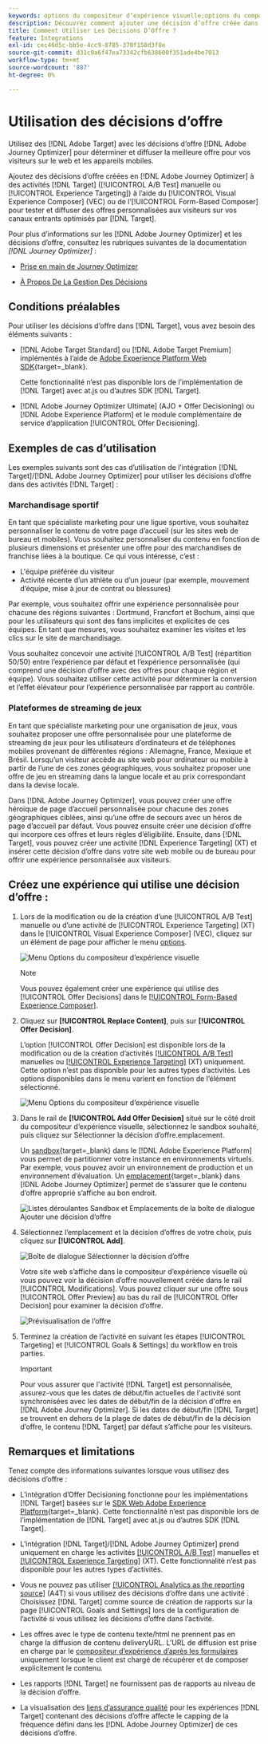 ```yaml
---
keywords: options du compositeur d’expérience visuelle;options du compositeur d’expérience;options d’expérience;décision d’offre;offer decisioning;ajo;parcours optimizer
description: Découvrez comment ajouter une décision d’offre créée dans  [!DNL Adobe Journey Optimizer]  à une activité.
title: Comment Utiliser Les Décisions D’Offre ?
feature: Integrations
exl-id: cec46d5c-bb5e-4cc9-8785-370f158d3f8e
source-git-commit: d31c9a6f47ea73342cfb638600f351ade4be7013
workflow-type: tm+mt
source-wordcount: '887'
ht-degree: 0%

---
```


# Utilisation des décisions d’offre

Utilisez des [!DNL Adobe Target] avec les décisions d’offre [!DNL Adobe Journey Optimizer] pour déterminer et diffuser la meilleure offre pour vos visiteurs sur le web et les appareils mobiles.

Ajoutez des décisions d’offre créées en [!DNL Adobe Journey Optimizer] à des activités [!DNL Target] ([!UICONTROL A/B Test] manuelle ou [!UICONTROL Experience Targeting]) à l’aide du [!UICONTROL Visual Experience Composer] (VEC) ou de l’[!UICONTROL Form-Based Composer] pour tester et diffuser des offres personnalisées aux visiteurs sur vos canaux entrants optimisés par [!DNL Target].

Pour plus d’informations sur les [!DNL Adobe Journey Optimizer] et les décisions d’offre, consultez les rubriques suivantes de la documentation *[!DNL Journey Optimizer]* :

* [Prise en main de Journey Optimizer](https://experienceleague.adobe.com/docs/journey-optimizer/using/get-started/get-started.html)

* [À Propos De La Gestion Des Décisions](https://experienceleague.adobe.com/docs/journey-optimizer/using/offer-decisioning/get-started-decision/starting-offer-decisioning.html)

## Conditions préalables

Pour utiliser les décisions d’offre dans [!DNL Target], vous avez besoin des éléments suivants :

* [!DNL Adobe Target Standard] ou [!DNL Adobe Target Premium] implémentés à l’aide de [Adobe Experience Platform Web SDK](https://experienceleague.corp.adobe.com/docs/target-dev/developer/client-side/aep-web-sdk.html?lang=fr){target=_blank}.

  Cette fonctionnalité n’est pas disponible lors de l’implémentation de [!DNL Target] avec at.js ou d’autres SDK [!DNL Target].

* [!DNL Adobe Journey Optimizer Ultimate] (AJO + Offer Decisioning) ou [!DNL Adobe Experience Platform] et le module complémentaire de service d’application [!UICONTROL Offer Decisioning].

## Exemples de cas d’utilisation

Les exemples suivants sont des cas d’utilisation de l’intégration [!DNL Target]/[!DNL Adobe Journey Optimizer] pour utiliser les décisions d’offre dans des activités [!DNL Target] :

### Marchandisage sportif

En tant que spécialiste marketing pour une ligue sportive, vous souhaitez personnaliser le contenu de votre page d’accueil (sur les sites web de bureau et mobiles). Vous souhaitez personnaliser du contenu en fonction de plusieurs dimensions et présenter une offre pour des marchandises de franchise liées à la boutique. Ce qui vous intéresse, c’est :

* L&#39;équipe préférée du visiteur
* Activité récente d’un athlète ou d’un joueur (par exemple, mouvement d’équipe, mise à jour de contrat ou blessures)

Par exemple, vous souhaitez offrir une expérience personnalisée pour chacune des régions suivantes : Dortmund, Francfort et Bochum, ainsi que pour les utilisateurs qui sont des fans implicites et explicites de ces équipes. En tant que mesures, vous souhaitez examiner les visites et les clics sur le site de marchandisage.

Vous souhaitez concevoir une activité [!UICONTROL A/B Test] (répartition 50/50) entre l’expérience par défaut et l’expérience personnalisée (qui comprend une décision d’offre avec des offres pour chaque région et équipe). Vous souhaitez utiliser cette activité pour déterminer la conversion et l’effet élévateur pour l’expérience personnalisée par rapport au contrôle.

### Plateformes de streaming de jeux

En tant que spécialiste marketing pour une organisation de jeux, vous souhaitez proposer une offre personnalisée pour une plateforme de streaming de jeux pour les utilisateurs d’ordinateurs et de téléphones mobiles provenant de différentes régions : Allemagne, France, Mexique et Brésil. Lorsqu’un visiteur accède au site web pour ordinateur ou mobile à partir de l’une de ces zones géographiques, vous souhaitez proposer une offre de jeu en streaming dans la langue locale et au prix correspondant dans la devise locale.

Dans [!DNL Adobe Journey Optimizer], vous pouvez créer une offre héroïque de page d’accueil personnalisée pour chacune des zones géographiques ciblées, ainsi qu’une offre de secours avec un héros de page d’accueil par défaut. Vous pouvez ensuite créer une décision d’offre qui incorpore ces offres et leurs règles d’éligibilité. Ensuite, dans [!DNL Target], vous pouvez créer une activité [!DNL Experience Targeting] (XT) et insérer cette décision d’offre dans votre site web mobile ou de bureau pour offrir une expérience personnalisée aux visiteurs.

## Créez une expérience qui utilise une décision d’offre :

1. Lors de la modification ou de la création d’une [!UICONTROL A/B Test] manuelle ou d’une activité de [!UICONTROL Experience Targeting] (XT) dans le [!UICONTROL Visual Experience Composer] (VEC), cliquez sur un élément de page pour afficher le menu [options](/help/main/c-experiences/c-visual-experience-composer/viztarget-options.md).

   ![Menu Options du compositeur d’expérience visuelle](assets/options-menu1.png)

   >[!NOTE]
   >
   >Vous pouvez également créer une expérience qui utilise des [!UICONTROL Offer Decisions] dans le [[!UICONTROL Form-Based Experience Composer]](/help/main/c-experiences/form-experience-composer.md).

1. Cliquez sur **[!UICONTROL Replace Content]**, puis sur **[!UICONTROL Offer Decision]**.

   L’option [!UICONTROL Offer Decision] est disponible lors de la modification ou de la création d’activités [[!UICONTROL A/B Test]](/help/main/c-activities/t-test-ab/test-ab.md#types) manuelles ou [[!UICONTROL Experience Targeting]](/help/main/c-activities/t-experience-target/experience-target.md) (XT) uniquement. Cette option n’est pas disponible pour les autres types d’activités. Les options disponibles dans le menu varient en fonction de l’élément sélectionné.

   ![Menu Options du compositeur d’expérience visuelle](assets/options-menu.png)

1. Dans le rail de **[!UICONTROL Add Offer Decision]** situé sur le côté droit du compositeur d’expérience visuelle, sélectionnez le sandbox souhaité, puis cliquez sur Sélectionner la décision d’offre.emplacement.

   Un [sandbox](https://experienceleague.adobe.com/docs/experience-platform/sandbox/ui/overview.html){target=_blank} dans le [!DNL Adobe Experience Platform] vous permet de partitionner votre instance en environnements virtuels. Par exemple, vous pouvez avoir un environnement de production et un environnement d’évaluation. Un [emplacement](https://experienceleague.adobe.com/docs/journey-optimizer/using/offer-decisioning/create-components/creating-placements.html){target=_blank} dans [!DNL Adobe Journey Optimizer] permet de s’assurer que le contenu d’offre approprié s’affiche au bon endroit.

   ![Listes déroulantes Sandbox et Emplacements de la boîte de dialogue Ajouter une décision d’offre](/help/main/c-integrating-target-with-mac/ajo/assets/sandbox-placement.png)

1. Sélectionnez l’emplacement et la décision d’offres de votre choix, puis cliquez sur **[!UICONTROL Add]**.

   ![Boîte de dialogue Sélectionner la décision d’offre](/help/main/c-integrating-target-with-mac/ajo/assets/select-offer-decision.png)

   Votre site web s’affiche dans le compositeur d’expérience visuelle où vous pouvez voir la décision d’offre nouvellement créée dans le rail [!UICONTROL Modifications]. Vous pouvez cliquer sur une offre sous [!UICONTROL Offer Preview] au bas du rail de [!UICONTROL Offer Decision] pour examiner la décision d’offre.

   <!--You can examine the various offers contained in the offer by clicking the appropriate icon at the bottom of the [!UICONTROL Offer Preview] dialog box, including the fallback offer. A fallback offer is the default offer displayed when a visitor is not eligible for any of the personalized offers in the collection.-->

   ![Prévisualisation de l’offre](assets/offer-preview2.png)

1. Terminez la création de l’activité en suivant les étapes [!UICONTROL Targeting] et [!UICONTROL Goals & Settings] du workflow en trois parties.

   >[!IMPORTANT]
   >
   >Pour vous assurer que l&#39;activité [!DNL Target] est personnalisée, assurez-vous que les dates de début/fin actuelles de l&#39;activité sont synchronisées avec les dates de début/fin de la décision d&#39;offre en [!DNL Adobe Journey Optimizer]. Si les dates de début/fin [!DNL Target] se trouvent en dehors de la plage de dates de début/fin de la décision d’offre, le contenu [!DNL Target] par défaut s’affiche pour les visiteurs.

## Remarques et limitations

Tenez compte des informations suivantes lorsque vous utilisez des décisions d’offre :

* L’intégration d’Offer Decisioning fonctionne pour les implémentations [!DNL Target] basées sur le [SDK Web Adobe Experience Platform](https://experienceleague.corp.adobe.com/docs/target-dev/developer/client-side/aep-web-sdk.html?lang=fr){target=_blank}. Cette fonctionnalité n’est pas disponible lors de l’implémentation de [!DNL Target] avec at.js ou d’autres SDK [!DNL Target].

* L’intégration [!DNL Target]/[!DNL Adobe Journey Optimizer] prend uniquement en charge les activités [[!UICONTROL A/B Test]](/help/main/c-activities/t-test-ab/test-ab.md#types) manuelles et [[!UICONTROL Experience Targeting]](/help/main/c-activities/t-experience-target/experience-target.md) (XT). Cette fonctionnalité n’est pas disponible pour les autres types d’activités.

* Vous ne pouvez pas utiliser [[!UICONTROL Analytics as the reporting source]](/help/main/c-integrating-target-with-mac/a4t/a4t.md) (A4T) si vous utilisez des décisions d’offre dans une activité . Choisissez [!DNL Target] comme source de création de rapports sur la page [!UICONTROL Goals and Settings] lors de la configuration de l’activité si vous utilisez les décisions d’offre dans l’activité.

* Les offres avec le type de contenu texte/html ne prennent pas en charge la diffusion de contenu deliveryURL. L’URL de diffusion est prise en charge par le [compositeur d’expérience d’après les formulaires](/help/main/c-experiences/form-experience-composer.md) uniquement lorsque le client est chargé de récupérer et de composer explicitement le contenu.

* Les rapports [!DNL Target] ne fournissent pas de rapports au niveau de la décision d’offre.

* La visualisation des [liens d’assurance qualité](/help/main/c-activities/c-activity-qa/activity-qa.md) pour les expériences [!DNL Target] contenant des décisions d’offre affecte le capping de la fréquence défini dans les [!DNL Adobe Journey Optimizer] de ces décisions d’offre.
